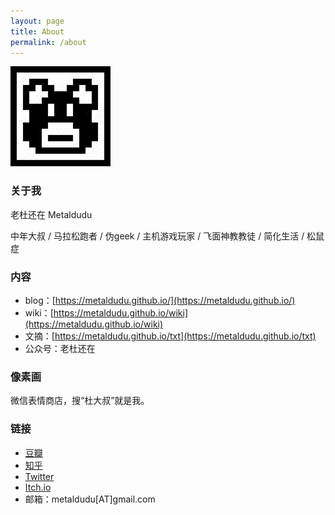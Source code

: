 ```yaml
---
layout: page
title: About
permalink: /about
---
```


![LOGO](/image/logo.jpg)

### 关于我

老杜还在 Metaldudu

中年大叔 / 马拉松跑者 / 伪geek / 主机游戏玩家 / 飞面神教教徒 / 简化生活 / 松鼠症

### 内容

- blog：[https://metaldudu.github.io/](https://metaldudu.github.io/)
- wiki：[https://metaldudu.github.io/wiki](https://metaldudu.github.io/wiki)
- 文摘：[https://metaldudu.github.io/txt](https://metaldudu.github.io/txt)
- 公众号：老杜还在

### 像素画

微信表情商店，搜“杜大叔”就是我。

### 链接

- [豆瓣](https://www.douban.com/people/metaldudu/)
- [知乎](https://www.zhihu.com/people/metaldudu)
- [Twitter](https://twitter.com/metaldudu)
- [Itch.io](https://metaldudu.itch.io/)
- 邮箱：metaldudu[AT]gmail.com
